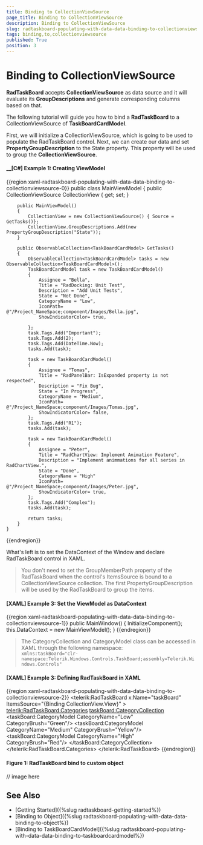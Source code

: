 ```yaml
---
title: Binding to CollectionViewSource
page_title: Binding to CollectionViewSource
description: Binding to CollectionViewSource
slug: radtaskboard-populating-with-data-data-binding-to-collectionviewsource
tags: binding,to,collectionviewsource
published: True
position: 3
---
```


# Binding to CollectionViewSource

__RadTaskBoard__ accepts __CollectionViewSource__ as data source and it will evaluate its __GroupDescriptions__ and generate corresponding columns based on that.

The following tutorial will guide you how to bind a __RadTaskBoard__ to a CollectionViewSource of __TaskBoardCardModel__.

First, we will initialize a CollectionViewSource, which is going to be used to populate the RadTaskBoard control. Next, we can create our data and set __PropertyGroupDescription__ to the State property. This property will be used to group the __CollectionViewSource__.

#### __[C#] Example 1:  Creating ViewModel
{{region xaml-radtaskboard-populating-with-data-data-binding-to-collectionviewsource-0}}
    public  class MainViewModel
    {
        public CollectionViewSource CollectionView { get; set; }
		
        public MainViewModel()
        {           
            CollectionView = new CollectionViewSource() { Source = GetTasks()};
            CollectionView.GroupDescriptions.Add(new PropertyGroupDescription("State"));
        }
		
        public ObservableCollection<TaskBoardCardModel> GetTasks()
        {
            ObservableCollection<TaskBoardCardModel> tasks = new ObservableCollection<TaskBoardCardModel>();
            TaskBoardCardModel task = new TaskBoardCardModel()
            {
                Assignee = "Bella",
                Title = "RadDocking: Unit Test",
                Description = "Add Unit Tests",
                State = "Not Done",
                CategoryName = "Low",
				IconPath= @"/Project_NameSpace;component/Images/Bella.jpg",
				ShowIndicatorColor= true,
                
            };
            task.Tags.Add("Important");
            task.Tags.Add(2);
            task.Tags.Add(DateTime.Now);
            tasks.Add(task);
			
            task = new TaskBoardCardModel()
            {
                Assignee = "Tomas",
                Title = "RadPanelBar: IsExpanded property is not respected",
                Description = "Fix Bug",
                State = "In Progress",
                CategoryName = "Medium",
				IconPath= @"/Project_NameSpace;component/Images/Tomas.jpg",
				ShowIndicatorColor= false,
            };
			task.Tags.Add("R1");
            tasks.Add(task);
			
            task = new TaskBoardCardModel()
            {
                Assignee = "Peter",
                Title = "RadChartView: Implement Animation Feature",
                Description = "Implement animmations for all series in RadChartView.",
                State = "Done",
                CategoryName = "High"
				IconPath= @"/Project_NameSpace;component/Images/Peter.jpg",
				ShowIndicatorColor= true,
            };
			task.Tags.Add("Complex");
            tasks.Add(task);		

            return tasks;
        }        
    }
{{endregion}}

What's left is to set the DataContext of the Window and declare RadTaskBoard control in XAML.

> You don't need to set the GroupMemberPath property of the RadTaskBoard when the control's ItemsSource is bound to a CollectionViewSource collection. The first PropertyGroupDescription will be used by the RadTaskBoard to group the items.

#### __[XAML] Example 3: Set the ViewModel as DataContext__
{{region xaml-radtaskboard-populating-with-data-data-binding-to-collectionviewsource-1}}
    public MainWindow()
	{
		InitializeComponent();
		this.DataContext = new MainViewModel();
	}
{{endregion}}

>The CategoryCollection and CategoryModel class can be accessed in XAML through the following namespace:  
>`xmlns:taskBoard="clr-namespace:Telerik.Windows.Controls.TaskBoard;assembly=Telerik.Windows.Controls"`

#### __[XAML] Example 3: Defining RadTaskBoard in XAML__
{{region xaml-radtaskboard-populating-with-data-data-binding-to-collectionviewsource-2}}
    <telerik:RadTaskBoard x:Name="taskBoard" ItemsSource="{Binding CollectionView.View}" >   
		<telerik:RadTaskBoard.Categories>
			<taskBoard:CategoryCollection>
				<taskBoard:CategoryModel CategoryName="Low" CategoryBrush="Green"/>
				<taskBoard:CategoryModel CategoryName="Medium" CategoryBrush="Yellow"/>
				<taskBoard:CategoryModel CategoryName="High" CategoryBrush="Red"/>
			</taskBoard:CategoryCollection>
		</telerik:RadTaskBoard.Categories>
	</telerik:RadTaskBoard>
{{endregion}}

#### Figure 1: RadTaskBoard bind to custom object 
// image here

## See Also
 * [Getting Started]({%slug radtaskboard-getting-started%})
 * [Binding to Object]({%slug radtaskboard-populating-with-data-data-binding-to-object%})
 * [Binding to TaskBoardCardModel]({%slug radtaskboard-populating-with-data-data-binding-to-taskboardcardmodel%})